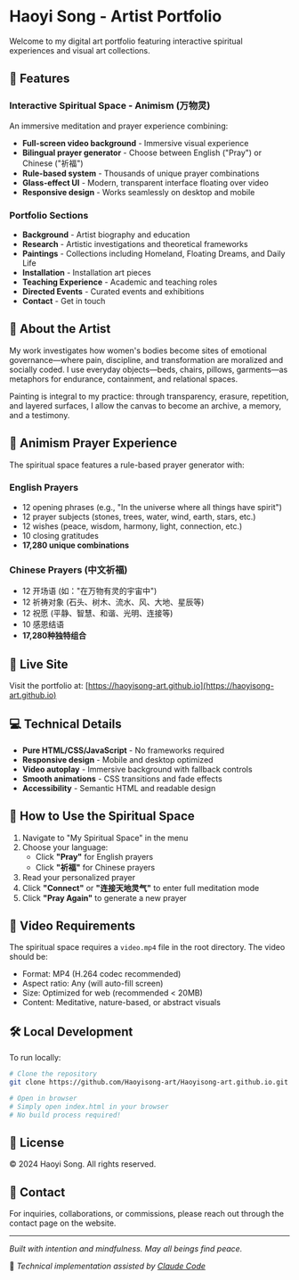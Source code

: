 # Haoyi Song - Artist Portfolio

Welcome to my digital art portfolio featuring interactive spiritual experiences and visual art collections.

## 🌟 Features

### Interactive Spiritual Space - Animism (万物灵)
An immersive meditation and prayer experience combining:
- **Full-screen video background** - Immersive visual experience
- **Bilingual prayer generator** - Choose between English ("Pray") or Chinese ("祈福")
- **Rule-based system** - Thousands of unique prayer combinations
- **Glass-effect UI** - Modern, transparent interface floating over video
- **Responsive design** - Works seamlessly on desktop and mobile

### Portfolio Sections
- **Background** - Artist biography and education
- **Research** - Artistic investigations and theoretical frameworks
- **Paintings** - Collections including Homeland, Floating Dreams, and Daily Life
- **Installation** - Installation art pieces
- **Teaching Experience** - Academic and teaching roles
- **Directed Events** - Curated events and exhibitions
- **Contact** - Get in touch

## 🎨 About the Artist

My work investigates how women's bodies become sites of emotional governance—where pain, discipline, and transformation are moralized and socially coded. I use everyday objects—beds, chairs, pillows, garments—as metaphors for endurance, containment, and relational spaces.

Painting is integral to my practice: through transparency, erasure, repetition, and layered surfaces, I allow the canvas to become an archive, a memory, and a testimony.

## 🙏 Animism Prayer Experience

The spiritual space features a rule-based prayer generator with:

### English Prayers
- 12 opening phrases (e.g., "In the universe where all things have spirit")
- 12 prayer subjects (stones, trees, water, wind, earth, stars, etc.)
- 12 wishes (peace, wisdom, harmony, light, connection, etc.)
- 10 closing gratitudes
- **17,280 unique combinations**

### Chinese Prayers (中文祈福)
- 12 开场语 (如："在万物有灵的宇宙中")
- 12 祈祷对象 (石头、树木、流水、风、大地、星辰等)
- 12 祝愿 (平静、智慧、和谐、光明、连接等)
- 10 感恩结语
- **17,280种独特组合**

## 🚀 Live Site

Visit the portfolio at: [https://haoyisong-art.github.io](https://haoyisong-art.github.io)

## 💻 Technical Details

- **Pure HTML/CSS/JavaScript** - No frameworks required
- **Responsive design** - Mobile and desktop optimized
- **Video autoplay** - Immersive background with fallback controls
- **Smooth animations** - CSS transitions and fade effects
- **Accessibility** - Semantic HTML and readable design

## 📱 How to Use the Spiritual Space

1. Navigate to "My Spiritual Space" in the menu
2. Choose your language:
   - Click **"Pray"** for English prayers
   - Click **"祈福"** for Chinese prayers
3. Read your personalized prayer
4. Click **"Connect"** or **"连接天地灵气"** to enter full meditation mode
5. Click **"Pray Again"** to generate a new prayer

## 🎥 Video Requirements

The spiritual space requires a `video.mp4` file in the root directory. The video should be:
- Format: MP4 (H.264 codec recommended)
- Aspect ratio: Any (will auto-fill screen)
- Size: Optimized for web (recommended < 20MB)
- Content: Meditative, nature-based, or abstract visuals

## 🛠️ Local Development

To run locally:

```bash
# Clone the repository
git clone https://github.com/Haoyisong-art/Haoyisong-art.github.io.git

# Open in browser
# Simply open index.html in your browser
# No build process required!
```

## 📄 License

© 2024 Haoyi Song. All rights reserved.

## 📧 Contact

For inquiries, collaborations, or commissions, please reach out through the contact page on the website.

---

*Built with intention and mindfulness. May all beings find peace.*

🤖 *Technical implementation assisted by [Claude Code](https://claude.com/claude-code)*
